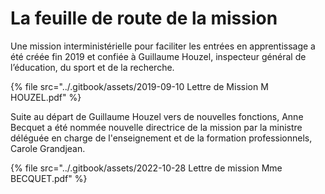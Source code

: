 # La feuille de route de la mission

Une mission interministérielle pour faciliter les entrées en apprentissage a été créée fin 2019 et confiée à Guillaume Houzel, inspecteur général de l’éducation, du sport et de la recherche.

{% file src="../.gitbook/assets/2019-09-10 Lettre de Mission M HOUZEL.pdf" %}

Suite au départ de Guillaume Houzel vers de nouvelles fonctions, Anne Becquet a été nommée nouvelle directrice de la mission par la ministre déléguée en charge de l'enseignement et de la formation professionnels, Carole Grandjean.

{% file src="../.gitbook/assets/2022-10-28 Lettre de mission Mme BECQUET.pdf" %}



